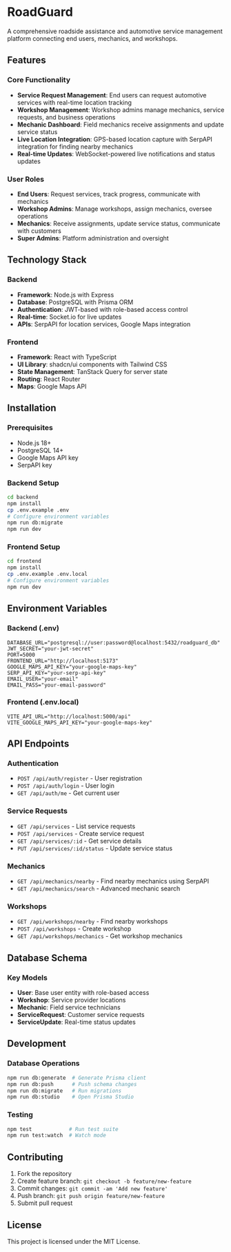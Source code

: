 # RoadGuard

A comprehensive roadside assistance and automotive service management platform connecting end users, mechanics, and workshops.

## Features

### Core Functionality
- **Service Request Management**: End users can request automotive services with real-time location tracking
- **Workshop Management**: Workshop admins manage mechanics, service requests, and business operations
- **Mechanic Dashboard**: Field mechanics receive assignments and update service status
- **Live Location Integration**: GPS-based location capture with SerpAPI integration for finding nearby mechanics
- **Real-time Updates**: WebSocket-powered live notifications and status updates

### User Roles
- **End Users**: Request services, track progress, communicate with mechanics
- **Workshop Admins**: Manage workshops, assign mechanics, oversee operations
- **Mechanics**: Receive assignments, update service status, communicate with customers
- **Super Admins**: Platform administration and oversight

## Technology Stack

### Backend
- **Framework**: Node.js with Express
- **Database**: PostgreSQL with Prisma ORM
- **Authentication**: JWT-based with role-based access control
- **Real-time**: Socket.io for live updates
- **APIs**: SerpAPI for location services, Google Maps integration

### Frontend
- **Framework**: React with TypeScript
- **UI Library**: shadcn/ui components with Tailwind CSS
- **State Management**: TanStack Query for server state
- **Routing**: React Router
- **Maps**: Google Maps API

## Installation

### Prerequisites
- Node.js 18+
- PostgreSQL 14+
- Google Maps API key
- SerpAPI key

### Backend Setup
```bash
cd backend
npm install
cp .env.example .env
# Configure environment variables
npm run db:migrate
npm run dev
```

### Frontend Setup
```bash
cd frontend
npm install
cp .env.example .env.local
# Configure environment variables
npm run dev
```

## Environment Variables

### Backend (.env)
```
DATABASE_URL="postgresql://user:password@localhost:5432/roadguard_db"
JWT_SECRET="your-jwt-secret"
PORT=5000
FRONTEND_URL="http://localhost:5173"
GOOGLE_MAPS_API_KEY="your-google-maps-key"
SERP_API_KEY="your-serp-api-key"
EMAIL_USER="your-email"
EMAIL_PASS="your-email-password"
```

### Frontend (.env.local)
```
VITE_API_URL="http://localhost:5000/api"
VITE_GOOGLE_MAPS_API_KEY="your-google-maps-key"
```

## API Endpoints

### Authentication
- `POST /api/auth/register` - User registration
- `POST /api/auth/login` - User login
- `GET /api/auth/me` - Get current user

### Service Requests
- `GET /api/services` - List service requests
- `POST /api/services` - Create service request
- `GET /api/services/:id` - Get service details
- `PUT /api/services/:id/status` - Update service status

### Mechanics
- `GET /api/mechanics/nearby` - Find nearby mechanics using SerpAPI
- `GET /api/mechanics/search` - Advanced mechanic search

### Workshops
- `GET /api/workshops/nearby` - Find nearby workshops
- `POST /api/workshops` - Create workshop
- `GET /api/workshops/mechanics` - Get workshop mechanics

## Database Schema

### Key Models
- **User**: Base user entity with role-based access
- **Workshop**: Service provider locations
- **Mechanic**: Field service technicians
- **ServiceRequest**: Customer service requests
- **ServiceUpdate**: Real-time status updates

## Development

### Database Operations
```bash
npm run db:generate  # Generate Prisma client
npm run db:push      # Push schema changes
npm run db:migrate   # Run migrations
npm run db:studio    # Open Prisma Studio
```

### Testing
```bash
npm test            # Run test suite
npm run test:watch  # Watch mode
```

## Contributing

1. Fork the repository
2. Create feature branch: `git checkout -b feature/new-feature`
3. Commit changes: `git commit -am 'Add new feature'`
4. Push branch: `git push origin feature/new-feature`
5. Submit pull request

## License

This project is licensed under the MIT License.

